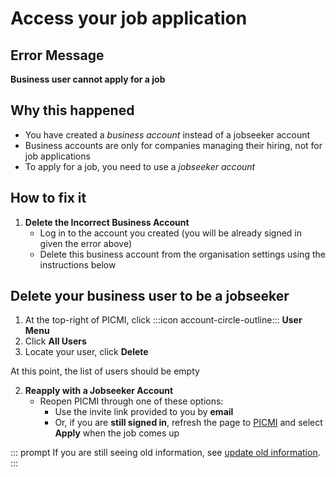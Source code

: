 # Access your job application

## Error Message
**Business user cannot apply for a job**

## Why this happened
- You have created a *business account* instead of a jobseeker account
- Business accounts are only for companies managing their hiring, not for job applications
- To apply for a job, you need to use a *jobseeker account*

<explanation>

## How to fix it
1. **Delete the Incorrect Business Account**
    - Log in to the account you created (you will be already signed in given the error above)
    - Delete this business account from the organisation settings using the instructions below

<instructions>

## Delete your business user to be a jobseeker

1. At the top-right of PICMI, click :::icon account-circle-outline::: **User Menu**
2. Click **All Users**
3. Locate your user, click **Delete**

At this point, the list of users should be empty

</instructions>

2. **Reapply with a Jobseeker Account**
    - Reopen PICMI through one of these options:
        - Use the invite link provided to you by **email**
        - Or, if you are **still signed in**, refresh the page to [PICMI](https://jobs.picmi.io) and select **Apply** when the job comes up

::: prompt
If you are still seeing old information, see [update old information](update-old-information).
:::

</explanation>




